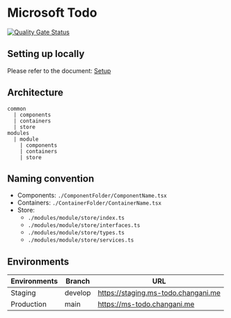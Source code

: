 # Microsoft Todo

[![Quality Gate Status](https://sonarcloud.io/api/project_badges/measure?project=flowck_microsoft-todo&metric=alert_status)](https://sonarcloud.io/dashboard?id=flowck_microsoft-todo)

## Setting up locally

Please refer to the document: [Setup](./docs/setup.md)

## Architecture

```
common
  | components
  | containers
  | store
modules
  | module
    | components
    | containers
    | store
```

## Naming convention

- Components: `./ComponentFolder/ComponentName.tsx`
- Containers: `./ContainerFolder/ContainerName.tsx`
- Store:
  - `./modules/module/store/index.ts`
  - `./modules/module/store/interfaces.ts`
  - `./modules/module/store/types.ts`
  - `./modules/module/store/services.ts`

## Environments

| Environments | Branch  | URL                                 |
| ------------ | ------- | ----------------------------------- |
| Staging      | develop | https://staging.ms-todo.changani.me |
| Production   | main    | https://ms-todo.changani.me         |
